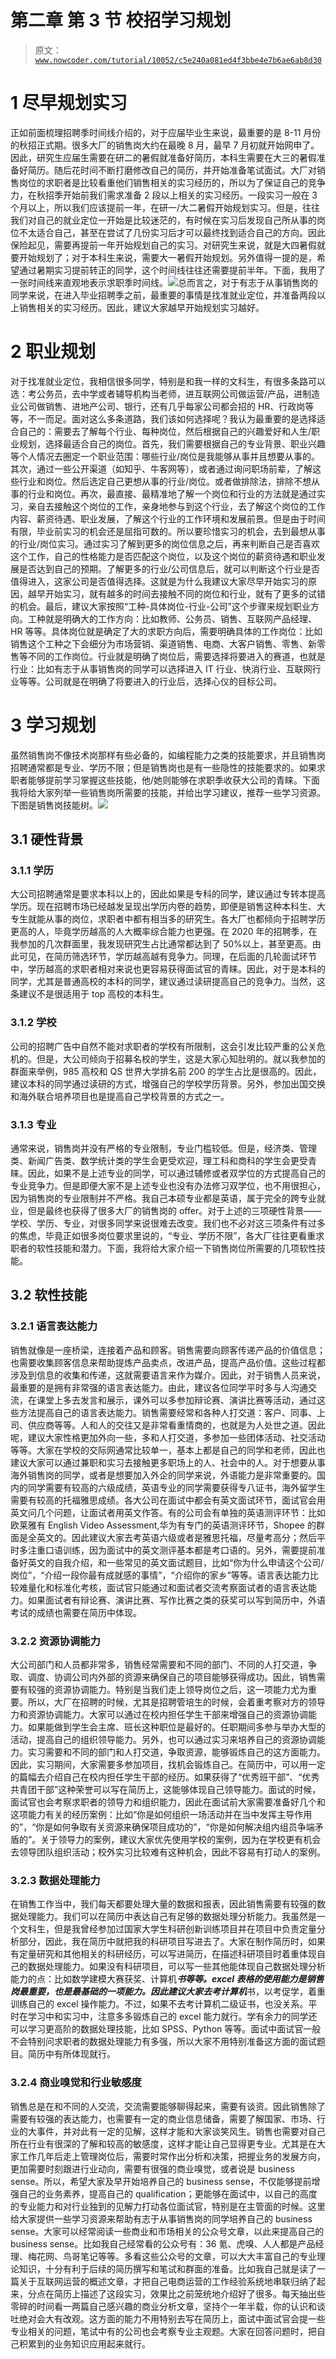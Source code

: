 # 第二章 第 3 节 校招学习规划

> 原文：[`www.nowcoder.com/tutorial/10052/c5e240a081ed4f3bbe4e7b6ae6ab8d30`](https://www.nowcoder.com/tutorial/10052/c5e240a081ed4f3bbe4e7b6ae6ab8d30)

# **1 尽早规划实习**

正如前面梳理招聘季时间线介绍的，对于应届毕业生来说，最重要的是 8-11 月份的秋招正式期。很多大厂的销售岗大约在最晚 8 月，最早 7 月初就开始网申了。因此，研究生应届生需要在研二的暑假就准备好简历，本科生需要在大三的暑假准备好简历。随后花时间不断打磨修改自己的简历，并开始准备笔试面试。大厂对销售岗位的求职者是比较看重他们销售相关的实习经历的，所以为了保证自己的竞争力，在秋招季开始前我们需求准备 2 段以上相关的实习经历。一段实习一般在 3 个月以上，所以我们应该提前一年，在研一/大二暑假开始规划实习。但是，往往我们对自己的就业定位一开始是比较迷茫的，有时候在实习后发现自己所从事的岗位不太适合自己，甚至在尝试了几份实习后才可以最终找到适合自己的方向。因此保险起见，需要再提前一年开始规划自己的实习。对研究生来说，就是大四暑假就要开始规划了；对于本科生来说，需要大一暑假开始规划。另外值得一提的是，希望通过暑期实习提前转正的同学，这个时间线往往还需要提前半年。下面，我用了一张时间线来直观地表示求职季时间线。![](img/2db4d4fd15df2abfe35ae8cb94cf54d4.png)总而言之，对于有志于从事销售岗的同学来说，在进入毕业招聘季之前，最重要的事情是找准就业定位，并准备两段以上销售相关的实习经历。因此，建议大家越早开始规划实习越好。

# **2 职业规划**

对于找准就业定位，我相信很多同学，特别是和我一样的文科生，有很多条路可以选：考公务员，去中学或者辅导机构当老师，进互联网公司做运营/产品，进制造业公司做销售、进地产公司、银行，还有几乎每家公司都会招的 HR、行政岗等等，不一而足。面对这么多条道路，我们该如何选择呢？我认为最重要的是选择适合自己的：需要去了解每个行业、每种岗位，然后根据自己的兴趣爱好和人生/职业规划，选择最适合自己的岗位。首先，我们需要根据自己的专业背景、职业兴趣等个人情况去圈定一个职业范围：哪些行业/岗位是我能够从事并且想要从事的。其次，通过一些公开渠道（如知乎、牛客网等），或者通过询问职场前辈，了解这些行业和岗位。然后选定自己更想从事的行业/岗位。或者做排除法，排除不想从事的行业和岗位。再次，最直接、最精准地了解一个岗位和行业的方法就是通过实习，亲自去接触这个岗位的工作，亲身地参与到这个行业，去了解这个岗位的工作内容、薪资待遇、职业发展，了解这个行业的工作环境和发展前景。但是由于时间有限，毕业前实习的机会还是屈指可数的。所以要珍惜实习的机会，去到最想从事的行业/岗位实习。通过实习了解到更多的岗位信息之后，再来判断自己是否喜欢这个工作，自己的性格能力是否匹配这个岗位，以及这个岗位的薪资待遇和职业发展是否达到自己的预期。了解更多的行业/公司信息后，就可以判断这个行业是否值得进入，这家公司是否值得选择。这就是为什么我建议大家尽早开始实习的原因，越早开始实习，就有越多的时间去接触不同的岗位和行业，就有了更多的试错的机会。最后，建议大家按照“工种-具体岗位-行业-公司”这个步骤来规划职业方向。工种就是明确大的工作方向：比如教师、公务员、销售、互联网产品经理、HR 等等。具体岗位就是确定了大的求职方向后，需要明确具体的工作岗位：比如销售这个工种之下会细分为市场营销、渠道销售、电商、大客户销售、零售、新零售等不同的工作岗位。行业就是明确了岗位后，需要选择将要进入的赛道，也就是行业：比如有志于从事销售岗的同学可以选择进入 IT 行业、快消行业、互联网行业等等。公司就是在明确了将要进入的行业后，选择心仪的目标公司。

# 3 学习规划

虽然销售岗不像技术岗那样有些必备的，如编程能力之类的技能要求，并且销售岗招聘通常都是专业、学历不限；但是销售岗也是有一些隐性的技能要求的。如果求职者能够提前学习掌握这些技能，他/她则能够在求职季收获大公司的青睐。下面我将给大家列举一些销售岗所需要的技能，并给出学习建议，推荐一些学习资源。下图是销售岗技能树。![](img/524dfe58d8905205246fe6bf1c6ac25d.png)

## **3.1 硬性背景**

### **3.1.1 学历**

大公司招聘通常是要求本科以上的，因此如果是专科的同学，建议通过专转本提高学历。现在招聘市场已经越发呈现出学历内卷的趋势，即便是销售这种本科生、大专生就能从事的岗位，求职者中都有相当多的研究生。各大厂也都倾向于招聘学历更高的人，毕竟学历越高的人大概率综合能力也更强。在 2020 年的招聘季，在我参加的几次群面里，我发现研究生占比通常都达到了 50%以上，甚至更高。由此可见，在简历筛选环节，学历越高越有竞争力。同理，在后面的几轮面试环节中，学历越高的求职者相对来说也更容易获得面试官的青睐。因此，对于是本科的同学，尤其是普通高校的本科的同学，建议通过读研提高自己的竞争力。当然，这条建议不是很适用于 top 高校的本科生。

### **3.1.2 学校**

公司的招聘广告中自然不能对求职者的学校有所限制，这会引发比较严重的公关危机的。但是，大公司倾向于招募名校的学生，这是大家心知肚明的。就以我参加的群面来举例，985 高校和 QS 世界大学排名前 200 的学生占比是很高的。因此，建议本科的同学通过读研的方式，增强自己的学校学历背景。另外，参加出国交换和海外联合培养项目也是提高自己学校背景的方式之一。

### **3.1.3 专业**

通常来说，销售岗并没有严格的专业限制，专业门槛较低。但是，经济类、管理类、新闻广告类、数学统计类的学生会更受欢迎，理工科和商科的学生会更受青睐。因此，如果不是上述专业的同学，可以通过辅修或者双学位的方式提高自己的专业竞争力。但是即便大家不是上述专业也没有办法修习双学位，也不用很担心，因为销售岗的专业限制并不严格。我自己本硕专业都是英语，属于完全的跨专业就业，但是最终也获得了很多大厂的销售岗的 offer。对于上述的三项硬性背景——学校、学历、专业，对很多同学来说很难去改变。我们也不必对这三项条件有过多的焦虑，毕竟正如很多岗位要求里说的，“专业、学历不限”，各大厂往往更看重求职者的软性技能和潜力。下面，我将给大家介绍一下销售岗位所需要的几项软性技能。

## **3.2 软性技能**

### **3.2.1 语言表达能力**

销售就像是一座桥梁，连接着产品和顾客。销售需要向顾客传递产品的价值信息；也需要收集顾客信息来帮助提炼产品卖点，改进产品，提高产品价值。这些过程都涉及到信息的收集和传递，这就需要语言来作为媒介。因此，对于销售人员来说，最重要的是拥有非常强的语言表达能力。由此，建议各位同学平时多与人沟通交流，在课堂上多去发言和展示，课外可以多参加辩论赛、演讲比赛等活动，通过这些方法提高自己的语言表达能力。销售需要经常和各种人打交道：客户、同事、上司、供应商等等。人和人的交往又是非常看重情商的，也就是为人处世之道。因此呢，建议大家性格更加外向一些，多和人打交道，多参加一些团体活动、社交活动等等。大家在学校的交际网通常比较单一，基本上都是自己的同学和老师，因此也建议大家可以通过兼职和实习去接触更多职场上的人、社会中的人。对于想要从事海外销售岗的同学，或者是想要加入外企的同学来说，外语能力是非常重要的。国内的同学需要有较高的六级成绩，英语专业的同学需要获得专八证书，海外留学生需要有较高的托福雅思成绩。各大公司在面试中都会有英文面试环节，面试官会用英文问几个问题，让面试者用英文作答。有的公司会有单独的英语测评环节：比如欧莱雅有 English Video Assessment,华为有专门的英语测评环节，Shopee 的群面是全英文的。因此建议大家去考英语六级或者是雅思托福，尽量考高分；然后平时多注重口语训练，因为面试中的英文测评基本都是考口语的。另外，需要提前准备好英文的自我介绍，和一些常见的英文面试题目，比如“你为什么申请这个公司/岗位”，“介绍一段你最有成就感的事情”，“介绍你的家乡”等等。语言表达能力比较难量化和标准化考核，面试官只能通过和面试者交流考察面试者的语言表达能力。如果面试者有辩论赛、演讲比赛、写作比赛之类的获奖可以写到简历中，外语考试的成绩也需要在简历中体现。

### **3.2.2 资源协调能力**

大公司部门和人员都非常多，销售经常需要和不同的部门、不同的人打交道，争取、调度、协调公司内外部的资源来确保自己的项目能够获得成功。因此，销售需要有较强的资源协调能力。特别是当我们走上领导岗位之后，这一项能力尤为重要。所以，大厂在招聘的时候，尤其是招聘管培生的时候，会着重考察对方的领导力和资源协调能力。大家可以通过在校内担任学生干部来增强自己的资源协调能力。如果能做到学生会主席、班长这种职位是最好的。任职期间多参与举办大型的活动，提高自己的组织领导能力。另外，也可以通过实习来培养自己的资源协调能力。实习需要和不同的部门和人打交道，争取资源，能够锻炼自己的这方面能力。因此，实习期间，大家需要多参加项目，找机会锻炼自己。在简历中，可以用一定的篇幅去介绍自己在校内担任学生干部的经历。如果获得了“优秀班干部”、“优秀共青团干部”这种荣誉可以写在简历上，这能够体现自己领导能力。面试的时候，面试官也会考察求职者的领导力和组织能力，因此在面试前大家需要准备好几个和这项能力有关的经历案例：比如“你是如何组织一场活动并在当中发挥主导作用的”，“你是如何争取有关资源来确保项目成功的”，“你是如何解决组内组员争端矛盾的”。关于领导力的案例，建议大家优先使用学校的案例，因为在学校更有机会去领导团队组织活动；校外实习比较难有这种机会，因此不容易有打动人的案例。

### **3.2.3 数据处理能力**

在销售工作当中，我们每天都要处理大量的数据和报表，因此销售需要有较强的数据处理能力。我们可以在简历中表达自己有足够的数据处理分析能力。我虽然是一个文科生，但是我曾经参加过国家大学生科研创新训练项目并在项目中负责定量分析部分，因此，我在简历中就把我的科研项目写进去了。大家在制作简历时，如果有定量研究和其他相关的科研经历，可以写进简历，在描述科研项目时着重体现自己的数据处理能力。如果没有科研项目，可以写一些其他能体现自己数据处理分析能力的点：比如数学建模大赛获奖、计算机***书等等。excel 表格的使用能力是销售岗最重要，也是最基础的一项能力。因此建议大家去考计算机***书，以考促学，着重训练自己的 excel 操作能力。不过，如果不去考计算机二级证书，也没关系。平时在学习中和实习中，注意多多锻炼自己的 excel 能力就行。学有余力的同学还可以学习更高阶的数据处理技能，比如 SPSS、Python 等等。面试中面试官一般不会特别问求职者的数据处理能力有多强，所以大家不用特别准备这方面的面试题目。简历中有所体现就行。

### **3.2.4 商业嗅觉和行业敏感度**

销售总是在和不同的人交流，交流需要能够聊得起来，需要有谈资。因此销售除了需要有较强的表达能力，也需要有一定的商业信息储备，需要了解国家、市场、行业的大事件，并对此有一定的见解，这样才能和大家谈笑风生。销售也需要对自己所在行业有很深的了解和较高的敏感度，这样才能让自己显得更专业。尤其是在大家工作几年后走上管理岗位后，需要时常作出分析和决策，把握业务的发展方向，更加需要时刻跟进行业动向，需要有很强的商业嗅觉，或者说是 business sense。所以，希望大家及早开始培养自己的 business sense，不仅能够提前增强自己的业务素养，提高自己的 qualification；更能够在面试中，以自己的高度的专业能力和对行业独到的见解力打动各位面试官，特别是在主管面的时候。这里给大家提供一些学习资源来帮助有志于从事销售岗的同学培养自己的 business sense。大家可以经常阅读一些商业和市场相关的公众号文章，以此来提高自己的 business sense。比如我自己经常看的公众号有：36 氪、虎嗅、人人都是产品经理、梅花网、鸟哥笔记等等。多看这些公众号的文章，可以大大丰富自己的专业理论知识，十分有利于后续的简历撰写和笔试和群面的准备。比如我自己就是读了一篇关于互联网运营的概述文章，才把自己电商运营的工作经验系统地串联归纳了起来，分点在简历上描述了这段实习，效果比之前笼统地介绍好了很多。每天抽出些零碎的时间看一两篇自己感兴趣的商业分析文章，坚持个一年半载，你的认识和谈吐绝对会大有改观。这方面的能力不用特别去写在简历上，面试中面试官会提一些专业相关的问题，笔试中有的公司也会考察专业主观题。大家在回答问题时，把自己积累到的业务知识应用起来就行。